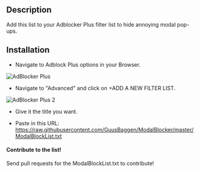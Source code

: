 ## Description

Add this list to your Adblocker Plus filter list to hide annoying modal pop-ups. 

## Installation 

- Navigate to Adblock Plus options in your Browser.

![AdBlocker Plus](https://github.com/GuusBaggen/ModalBlocker/blob/master/images/Install%20modal%202.png "AdBlocker Plus")

- Navigate to "Advanced" and click on +ADD A NEW FILTER LIST.

![AdBlocker Plus 2](https://github.com/GuusBaggen/ModalBlocker/blob/master/images/Install%20modal.png "AdBlocker Plus 2")

- Give it the title you want.

- Paste in this URL: https://raw.githubusercontent.com/GuusBaggen/ModalBlocker/master/ModalBlockList.txt

#### Contribute to the list!

Send pull requests for the ModalBlockList.txt to contribute!